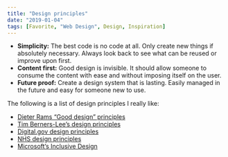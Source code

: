 ```yaml
---
title: "Design principles"
date: "2019-01-04"
tags: [Favorite, "Web Design", Design, Inspiration]
---
```


- **Simplicity:** The best code is no code at all. Only create new things if absolutely necessary. Always look back to see what can be reused or improve upon first.
- **Content first:** Good design is invisible. It should allow someone to consume the content with ease and without imposing itself on the user.
- **Future proof:** Create a design system that is lasting. Easily managed in the future and easy for someone new to use.

The following is a list of design principles I really like:

- [Dieter Rams “Good design” principles](https://en.wikipedia.org/wiki/Dieter_Rams#%22Good_design%22_principles)
- [Tim Berners-Lee’s design principles](https://www.w3.org/DesignIssues/Principles.html)
- [Digital.gov design principles](https://designsystem.digital.gov/design-principles/)
- [NHS design principles](/nhs-design-principles/)
- [Microsoft’s Inclusive Design](https://www.microsoft.com/design/inclusive/)